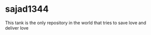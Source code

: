 # sajad1344
This tank is the only  repository in the world that tries to save love and deliver love
